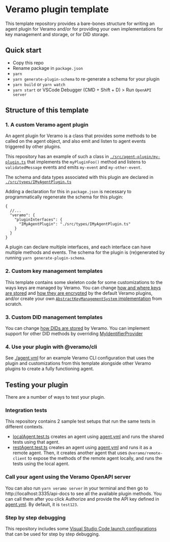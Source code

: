 # Veramo plugin template

This template repository provides a bare-bones structure for writing an agent plugin for Veramo and/or for providing
your own implementations for key management and storage, or for DID storage.

## Quick start

* Copy this repo
* Rename package in `package.json`
* `yarn`
* `yarn generate-plugin-schema` to re-generate a schema for your plugin
* `yarn build` or `yarn watch`
* `yarn start` or VSCode Debugger (CMD + Shift + D) > Run `OpenAPI server`

## Structure of this template

### 1. A custom Veramo agent plugin

An agent plugin for Veramo is a class that provides some methods to be called on the agent object, and also emit and
listen to agent events triggered by other plugins.

This repository has an example of such a class in [`./src/agent-plugin/my-plugin.ts`](src/agent-plugin/my-plugin.ts)
that implements the `myPluginFoo()` method and listens to `validatedMessage` events and emits `my-event`
and `my-other-event`.

The schema and data types associated with this plugin are declared
in [`./src/types/IMyAgentPlugin.ts`](./src/types/IMyAgentPlugin.ts)

Adding a declaration for this in `package.json` is necessary to programmatically regenerate the schema for this plugin:

```json5
{
  //...
  "veramo": {
    "pluginInterfaces": {
      "IMyAgentPlugin": "./src/types/IMyAgentPlugin.ts"
    }
  }
}
```

A plugin can declare multiple interfaces, and each interface can have multiple methods and events.
The schema for the plugin is (re)generated by running `yarn generate-plugin-schema`.

### 2. Custom key management templates

This template contains some skeleton code for some customizations to the ways keys are managed by Veramo. You can
change [how and where keys are stored](./src/key-manager/my-key-store.ts) and
[how they are encrypted](./src/key-manager/my-secret-box.ts) by the default Veramo plugins, and/or create your own
[`AbstractKeyManagementSystem` implementation](./src/key-manager/my-key-management-system.ts) from scratch.

### 3. Custom DID management templates

You can change [how DIDs are stored](./src/did-manager/my-did-store.ts) by Veramo. You can implement support for other
DID methods by overriding [MyIdentifierProvider](./src/did-manager/my-identifier-provider.ts)

### 4. Use your plugin with @veramo/cli

See [./agent.yml](./agent.yml) for an example Veramo CLI configuration that uses the plugin and customizations from this
template alongside other Veramo plugins to create a fully functioning agent.

## Testing your plugin

There are a number of ways to test your plugin.

### Integration tests

This repository contains 2 sample test setups that run the same tests in different contexts.

* [localAgent.test.ts](./__tests__/localAgent.test.ts) creates an agent using [agent.yml](./agent.yml)
  and runs the shared tests using that agent.
* [restAgent.test.ts](./__tests__/restAgent.test.ts) creates an agent using [agent.yml](./agent.yml)
  and runs it as a remote agent. Then, it creates another agent that uses `@veramo/remote-client` to expose the methods
  of the remote agent locally, and runs the tests using the local agent.

### Call your agent using the Veramo OpenAPI server

You can also run `yarn veramo server` in your terminal and then go to http://localhost:3335/api-docs to see all the
available plugin methods. You can call them after you click Authorize and provide the API key defined
in [agent.yml](./agent.yml#L119). By default, it is `test123`.

### Step by step debugging

This repository includes some [Visual Studio Code launch configurations](./.vscode/launch.json) that can be used for
step by step debugging.
